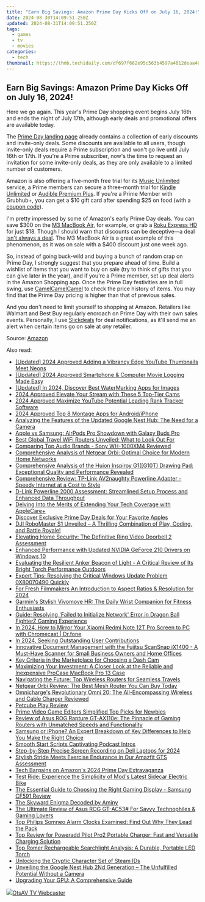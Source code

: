 ```yaml
---
title: "Earn Big Savings: Amazon Prime Day Kicks Off on July 16, 2024!"
date: 2024-08-30T14:09:51.250Z
updated: 2024-08-31T14:09:51.250Z
tags:
  - games
  - tv
  - movies
categories:
  - tech
thumbnail: https://thmb.techidaily.com/df697f662e95c563b4597a4012deaa405b51eade887d9ca113bdc2705c649d5d.png
---
```


## Earn Big Savings: Amazon Prime Day Kicks Off on July 16, 2024!

Here we go again. This year's Prime Day shopping event begins July 16th and ends the night of July 17th, although early deals and promotional offers are available today.

 The [Prime Day landing page](https://www.amazon.com/primeday?tag=hotoge-20&ascsubtag=UUhtgUeUpU2003804&asc%5Frefurl=https%3A%2F%2Fwww.howtogeek.com%2Fprime-day-2024-begins-july-16th%2F&asc%5Fcampaign=Short-Term) already contains a collection of early discounts and invite-only deals. Some discounts are available to all users, though invite-only deals require a Prime subscription and won't go live until July 16th or 17th. If you're a Prime subscriber, now's the time to request an invitation for some invite-only deals, as they are only available to a limited number of customers.

 Amazon is also offering a five-month free trial for its [Music Unlimited](https://www.amazon.com/music/unlimited?tag=hotoge-20&ascsubtag=UUhtgUeUpU2003804&asc%5Frefurl=https%3A%2F%2Fwww.howtogeek.com%2Fprime-day-2024-begins-july-16th%2F&asc%5Fcampaign=Short-Term) service, a Prime members can secure a three-month trial for [Kindle Unlimited](https://www.amazon.com/kindle-dbs/hz/subscribe/ku?tag=hotoge-20&ascsubtag=UUhtgUeUpU2003804&asc%5Frefurl=https%3A%2F%2Fwww.howtogeek.com%2Fprime-day-2024-begins-july-16th%2F&asc%5Fcampaign=Short-Term) or [Audible Premium Plus](https://www.amazon.com/Audible-Books-and-Originals/b/?node=18145289011&tag=hotoge-20&ascsubtag=UUhtgUeUpU2003804&asc%5Frefurl=https%3A%2F%2Fwww.howtogeek.com%2Fprime-day-2024-begins-july-16th%2F&asc%5Fcampaign=Short-Term). If you're a Prime Member with Grubhub+, you can get a $10 gift card after spending $25 on food (with a [coupon code](https://slickdeals.net/f/17578764-amazon-prime-members-spend-25-on-grubhub-orders-receive-10-amazon-gift-card-via-amazon-valid-thru-7-15?src=frontpage%5Frecombee&prop=rcmid-e257983829210949020830de0676c86e)).

 I'm pretty impressed by some of Amazon's early Prime Day deals. You can save $300 on the [M3 MacBook Air](https://www.amazon.com/Apple-2024-MacBook-13-inch-Laptop/dp/B0CX23V2ZK?tag=hotoge-20&ascsubtag=UUhtgUeUpU2003804&asc%5Frefurl=https%3A%2F%2Fwww.howtogeek.com%2Fprime-day-2024-begins-july-16th%2F&asc%5Fcampaign=Short-Term), for example, or grab a [Roku Express HD](https://www.amazon.com/Roku-Express-Streaming-High-Speed-controls/dp/B0BCH5H2R3/?tag=hotoge-20&ascsubtag=UUhtgUeUpU2003804&asc%5Frefurl=https%3A%2F%2Fwww.howtogeek.com%2Fprime-day-2024-begins-july-16th%2F&asc%5Fcampaign=Short-Term) for just $18\. Though I should warn that discounts can be deceptive—a deal [isn't always a deal](https://desktop-recording.techidaily.com/updated-virtual-meetups-made-simple-setting-up-video-calls-with-whatsapp-on-your-laptop/). The M3 MacBook Air is a great example of this phenomenon, as it was on sale with a $400 discount just one week ago.

 So, instead of going buck-wild and buying a bunch of random crap on Prime Day, I strongly suggest that you prepare ahead of time. Build a wishlist of items that you want to buy on sale (try to think of gifts that you can give later in the year), and if you're a Prime member, set up deal alerts in the Amazon Shopping app. Once the Prime Day festivities are in full swing, use [CamelCamelCamel](https://camelcamelcamel.com/) to check the price history of items. You may find that the Prime Day pricing is higher than that of previous sales.

 And you don't need to limit yourself to shopping at Amazon. Retailers like Walmart and Best Buy regularly encroach on Prime Day with their own sales events. Personally, I use [Slickdeals](https://slickdeals.net/) for deal notifications, as it'll send me an alert when certain items go on sale at _any_ retailer.

 Source: [Amazon](https://www.aboutamazon.com/news/retail/amazon-prime-day-2024-date)

<ins class="adsbygoogle"
     style="display:block"
     data-ad-format="autorelaxed"
     data-ad-client="ca-pub-7571918770474297"
     data-ad-slot="1223367746"></ins>



<ins class="adsbygoogle"
     style="display:block"
     data-ad-client="ca-pub-7571918770474297"
     data-ad-slot="8358498916"
     data-ad-format="auto"
     data-full-width-responsive="true"></ins>

<span class="atpl-alsoreadstyle">Also read:</span>
<div><ul>
<li><a href="https://facebook-record-videos.techidaily.com/updated-2024-approved-adding-a-vibrancy-edge-youtube-thumbnails-meet-neons/"><u>[Updated] 2024 Approved  Adding a Vibrancy Edge  YouTube Thumbnails Meet Neons</u></a></li>
<li><a href="https://visual-screen-recording.techidaily.com/updated-2024-approved-smartphone-and-computer-movie-logging-made-easy/"><u>[Updated] 2024 Approved  Smartphone & Computer Movie Logging Made Easy</u></a></li>
<li><a href="https://fox-info.techidaily.com/updated-in-2024-discover-best-watermarking-apps-for-images/"><u>[Updated] In 2024, Discover Best WaterMarking Apps for Images</u></a></li>
<li><a href="https://screen-mirroring-recording.techidaily.com/2024-approved-elevate-your-stream-with-these-5-top-tier-cams/"><u>2024 Approved  Elevate Your Stream with These 5 Top-Tier Cams</u></a></li>
<li><a href="https://youtube-lab.techidaily.com/approved-maximize-youtube-potential-leading-rank-tracker-software/"><u>2024 Approved  Maximize YouTube Potential  Leading Rank Tracker Software</u></a></li>
<li><a href="https://article-posts.techidaily.com/2024-approved-top-8-montage-apps-for-androidiphone/"><u>2024 Approved  Top 8 Montage Apps for Android/iPhone</u></a></li>
<li><a href="https://buynow-info.techidaily.com/analyzing-the-features-of-the-updated-google-nest-hub-the-need-for-a-camera/"><u>Analyzing the Features of the Updated Google Nest Hub: The Need for a Camera</u></a></li>
<li><a href="https://buynow-info.techidaily.com/apple-vs-samsung-airpods-pro-showdown-with-galaxy-buds-pro/"><u>Apple vs Samsung: AirPods Pro Showdown with Galaxy Buds Pro</u></a></li>
<li><a href="https://buynow-info.techidaily.com/best-global-travel-wifi-routers-unveiled-what-to-look-out-for/"><u>Best Global Travel WiFi Routers Unveiled: What to Look Out For</u></a></li>
<li><a href="https://buynow-info.techidaily.com/comparing-top-audio-brands-sony-wh-1000xm4-reviewed/"><u>Comparing Top Audio Brands - Sony WH-1000XM4 Reviewed</u></a></li>
<li><a href="https://buynow-info.techidaily.com/comprehensive-analysis-of-netgear-orbi-optimal-choice-for-modern-home-networks/"><u>Comprehensive Analysis of Netgear Orbi: Optimal Choice for Modern Home Networks</u></a></li>
<li><a href="https://buynow-info.techidaily.com/comprehensive-analysis-of-the-huion-inspiroy-g1g10t-drawing-pad-exceptional-quality-and-performance-revealed/"><u>Comprehensive Analysis of the Huion Inspiroy G1([G10T) Drawing Pad: Exceptional Quality and Performance Revealed</u></a></li>
<li><a href="https://buynow-info.techidaily.com/comprehensive-review-tp-link-av2naughty-powerline-adapter-speedy-internet-at-a-cost-to-style/"><u>Comprehensive Review: TP-Link AV2naughty Powerline Adapter - Speedy Internet at a Cost to Style</u></a></li>
<li><a href="https://buynow-info.techidaily.com/d-link-powerline-2000-assessment-streamlined-setup-process-and-enhanced-data-throughput/"><u>D-Link Powerline 2000 Assessment: Streamlined Setup Process and Enhanced Data Throughput</u></a></li>
<li><a href="https://buynow-info.techidaily.com/delving-into-the-merits-of-extending-your-tech-coverage-with-applecareplus/"><u>Delving Into the Merits of Extending Your Tech Coverage with AppleCare+</u></a></li>
<li><a href="https://buynow-info.techidaily.com/discover-exclusive-prime-day-deals-for-your-favorite-apples/"><u>Discover Exclusive Prime Day Deals for Your Favorite Apples</u></a></li>
<li><a href="https://buynow-info.techidaily.com/dji-robomaster-s1-unveiled-a-thrilling-combination-of-play-coding-and-battle-royale/"><u>DJI RoboMaster S1 Unveiled – A Thrilling Combination of Play, Coding, and Battle Royale!</u></a></li>
<li><a href="https://buynow-info.techidaily.com/elevating-home-security-the-definitive-ring-video-doorbell-2-assessment/"><u>Elevating Home Security: The Definitive Ring Video Doorbell 2 Assessment</u></a></li>
<li><a href="https://win-amazing.techidaily.com/enhanced-performance-with-updated-nvidia-geforce-210-drivers-on-windows-10/"><u>Enhanced Performance with Updated NVIDIA GeForce 210 Drivers on Windows 10</u></a></li>
<li><a href="https://buynow-info.techidaily.com/evaluating-the-resilient-anker-beacon-of-light-a-critical-review-of-its-bright-torch-performance-outdoors/"><u>Evaluating the Resilient Anker Beacon of Light - A Critical Review of Its Bright Torch Performance Outdoors</u></a></li>
<li><a href="https://common-error.techidaily.com/expert-tips-resolving-the-critical-windows-update-problem-0x80070490-quickly/"><u>Expert Tips: Resolving the Critical Windows Update Problem 0X80070490 Quickly</u></a></li>
<li><a href="https://article-knowledge.techidaily.com/for-fresh-filmmakers-an-introduction-to-aspect-ratios-and-resolution-for-2024/"><u>For Fresh Filmmakers  An Introduction to Aspect Ratios & Resolution for 2024</u></a></li>
<li><a href="https://buynow-info.techidaily.com/garmins-stylish-vivomove-hr-the-daily-wrist-companion-for-fitness-enthusiasts/"><u>Garmin's Stylish Vivomove HR: The Daily Wrist Companion for Fitness Enthusiasts</u></a></li>
<li><a href="https://common-error.techidaily.com/guide-resolving-failed-to-initialize-network-error-in-dragon-ball-fighterz-gaming-experience/"><u>Guide: Resolving 'Failed to Initialize Network' Error in Dragon Ball FighterZ Gaming Experience</u></a></li>
<li><a href="https://screen-mirror.techidaily.com/in-2024-how-to-mirror-your-xiaomi-redmi-note-12t-pro-screen-to-pc-with-chromecast-drfone-by-drfone-android/"><u>In 2024, How to Mirror Your Xiaomi Redmi Note 12T Pro Screen to PC with Chromecast | Dr.fone</u></a></li>
<li><a href="https://youtube-lab.techidaily.com/24-seeking-outstanding-user-contributions/"><u>In 2024, Seeking Outstanding User Contributions</u></a></li>
<li><a href="https://buynow-info.techidaily.com/innovative-document-management-with-the-fujitsu-scansnap-ix1400-a-must-have-scanner-for-small-business-owners-and-home-offices/"><u>Innovative Document Management with the Fujitsu ScanSnap iX1400 - A Must-Have Scanner for Small Business Owners and Home Offices</u></a></li>
<li><a href="https://buynow-info.techidaily.com/key-criteria-in-the-marketplace-for-choosing-a-dash-cam/"><u>Key Criteria in the Marketplace for Choosing a Dash Cam</u></a></li>
<li><a href="https://buynow-info.techidaily.com/maximizing-your-investment-a-closer-look-at-the-reliable-and-inexpensive-procase-macbook-pro-13-case/"><u>Maximizing Your Investment: A Closer Look at the Reliable and Inexpensive ProCase MacBook Pro 13 Case</u></a></li>
<li><a href="https://buynow-info.techidaily.com/navigating-the-future-top-wireless-routers-for-seamless-travels/"><u>Navigating the Future: Top Wireless Routers for Seamless Travels</u></a></li>
<li><a href="https://buynow-info.techidaily.com/netgear-orbi-review-the-best-mesh-router-you-can-buy-today/"><u>Netgear Orbi Review: The Best Mesh Router You Can Buy Today</u></a></li>
<li><a href="https://buynow-info.techidaily.com/omnicharges-revolutionary-omni-20-the-all-encompassing-wireless-and-cable-charger-reviewed/"><u>Omnicharge's Revolutionary Omni 20: The All-Encompassing Wireless and Cable Charger Reviewed</u></a></li>
<li><a href="https://buynow-info.techidaily.com/petcube-play-review/"><u>Petcube Play Review</u></a></li>
<li><a href="https://screen-mirroring-recording.techidaily.com/prime-video-game-editors-simplified-top-picks-for-newbies/"><u>Prime Video Game Editors Simplified  Top Picks for Newbies</u></a></li>
<li><a href="https://buynow-info.techidaily.com/review-of-asus-rog-rapture-gt-ax110e-the-pinnacle-of-gaming-routers-with-unmatched-speeds-and-functionality/"><u>Review of Asus ROG Rapture GT-AX110e: The Pinnacle of Gaming Routers with Unmatched Speeds and Functionality</u></a></li>
<li><a href="https://buynow-info.techidaily.com/samsung-or-iphone-an-expert-breakdown-of-key-differences-to-help-you-make-the-right-choice/"><u>Samsung or iPhone? An Expert Breakdown of Key Differences to Help You Make the Right Choice</u></a></li>
<li><a href="https://extra-tips.techidaily.com/smooth-start-scripts-captivating-podcast-intros/"><u>Smooth Start Scripts  Captivating Podcast Intros</u></a></li>
<li><a href="https://screen-sharing-recording.techidaily.com/step-by-step-precise-screen-recording-on-dell-laptops-for-2024/"><u>Step-by-Step  Precise Screen Recording on Dell Laptops for 2024</u></a></li>
<li><a href="https://buynow-info.techidaily.com/stylish-stride-meets-exercise-endurance-in-our-amazfit-gts-assessment/"><u>Stylish Stride Meets Exercise Endurance in Our Amazfit GTS Assessment</u></a></li>
<li><a href="https://buynow-info.techidaily.com/tech-bargains-on-amazons-2024-prime-day-extravaganza/"><u>Tech Bargains on Amazon's 2024 Prime Day Extravaganza</u></a></li>
<li><a href="https://buynow-info.techidaily.com/test-ride-experience-the-simplicity-of-mods-latest-sidecar-electric-bike/"><u>Test Ride: Experience the Simplicity of Mod's Latest Sidecar Electric Bike</u></a></li>
<li><a href="https://buynow-info.techidaily.com/the-essential-guide-to-choosing-the-right-gaming-display-samsung-cf591-review/"><u>The Essential Guide to Choosing the Right Gaming Display - Samsung CF591 Review</u></a></li>
<li><a href="https://buynow-info.techidaily.com/the-skyward-enigma-decoded-by-aminy/"><u>The Skyward Enigma Decoded by Aminy</u></a></li>
<li><a href="https://buynow-info.techidaily.com/the-ultimate-review-of-asus-rog-gt-ac53-for-savvy-technophiles-and-gaming-lovers/"><u>The Ultimate Review of Asus ROG GT-AC53# For Savvy Technophiles & Gaming Lovers</u></a></li>
<li><a href="https://buynow-info.techidaily.com/top-philips-somneo-alarm-clocks-examined-find-out-why-they-lead-the-pack/"><u>Top Philips Somneo Alarm Clocks Examined: Find Out Why They Lead the Pack</u></a></li>
<li><a href="https://buynow-info.techidaily.com/top-review-for-poweradd-pilot-pro2-portable-charger-fast-and-versatile-charging-solution/"><u>Top Review for Poweradd Pilot Pro2 Portable Charger: Fast and Versatile Charging Solution</u></a></li>
<li><a href="https://buynow-info.techidaily.com/top-romer-rechargeable-searchlight-analysis-a-durable-portable-led-torch/"><u>Top Romer Rechargeable Searchlight Analysis: A Durable, Portable LED Torch</u></a></li>
<li><a href="https://games-able.techidaily.com/unlocking-the-cryptic-character-set-of-steam-ids/"><u>Unlocking the Cryptic Character Set of Steam IDs</u></a></li>
<li><a href="https://buynow-info.techidaily.com/unveiling-the-google-nest-hub-2nd-generation-the-unfulfilled-potential-without-a-camera/"><u>Unveiling the Google Nest Hub 2Nd Generation – The Unfulfilled Potential Without a Camera</u></a></li>
<li><a href="https://buynow-info.techidaily.com/upgrading-your-gpu-a-comprehensive-guide/"><u>Upgrading Your GPU: A Comprehensive Guide</u></a></li>
</ul></div>

<!-- affiliate ads begin -->
<a href="https://otszone.ots7.com/order/checkout.php?PRODS=4713324&QTY=1&AFFILIATE=108875&CART=1"><img src="https://green.ots7.com/screenshots/OtsAV/OtsAVTV1.90-300x188.jpg" border="0">OtsAV TV Webcaster</a>
<!-- affiliate ads end -->